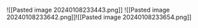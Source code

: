 ![[Pasted image 20240108233443.png]]
![[Pasted image 20240108233642.png]]![[Pasted image 20240108233654.png]]
